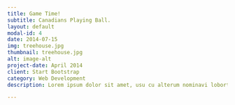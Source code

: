 ```yaml
---
title: Game Time!
subtitle: Canadians Playing Ball.
layout: default
modal-id: 4
date: 2014-07-15
img: treehouse.jpg
thumbnail: treehouse.jpg
alt: image-alt
project-date: April 2014
client: Start Bootstrap
category: Web Development
description: Lorem ipsum dolor sit amet, usu cu alterum nominavi lobortis. At duo novum diceret. Tantas apeirian vix et, usu sanctus postulant inciderint ut, populo diceret necessitatibus in vim. Cu eum dicam feugiat noluisse.

---
```

